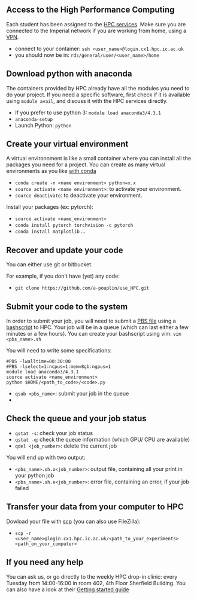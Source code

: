 ## Access to the High Performance Computing 
Each student has been assigned to the [HPC services](http://www.imperial.ac.uk/computational-methods/cm-hub/hpc-guide/).  Make sure you are connected to the Imperial network if you are working from home, using a [VPN](https://www.imperial.ac.uk/admin-services/ict/self-service/connect-communicate/remote-access/method/set-up-vpn/).

* connect to your container: `ssh <user_name>@login.cx1.hpc.ic.ac.uk`
* you should now be in: `rds/general/user/<user_name>/home`

## Download python with anaconda
The containers provided by HPC already have all the modules you need to do your project. If you need a specific software, first check if it is available using `module avail`, and discuss it with the HPC services directly. 

* If you prefer to use python 3: `module load anaconda3/4.3.1`
* `anaconda-setup`
* Launch Python: `python`

## Create your virtual environment
A virtual environnment is like a small container where you can install all the packages you need for a project. You can create as many virtual environments as you like [with conda](https://conda.io/docs/user-guide/tasks/manage-environments.html)
* `conda create -n <name environment> python=x.x` 
* `source activate <name environment>`: to activate your environment.
* `source deactivate`: to deactivate your environment.

Install your packages (ex: pytorch): 
* `source activate <name_environment>`
* `conda install pytorch torchvision -c pytorch`
* `conda install matplotlib` ...

## Recover and update your code 
You can either use git or bitbucket.

For example, if you don't have (yet) any code:
* `git clone https://github.com/a-pouplin/use_HPC.git`

## Submit your code to the system
In order to submit your job, you will need to submit a [PBS file](https://en.wikipedia.org/wiki/Portable_Batch_System) using a [bashscript](https://en.wikipedia.org/wiki/Bash_(Unix_shell)) to HPC. Your job will be in a queue (which can last either a few minutes or a few hours). You can create your bashscript using vim: `vim <pbs_name>.sh`

You will need to write some specifications:
```
#PBS -lwalltime=00:30:00
#PBS -lselect=1:ncpus=1:mem=8gb:ngpus=1
module load anaconda3/4.3.1
source activate <name_environment>
python $HOME/<path_to_code>/<code>.py
```
* `qsub <pbs_name>`: submit your job in the queue
*

## Check the queue and your job status
* `qstat -s`: check your job status
* `qstat -q`: check the queue information (which GPU/ CPU are available)
* `qdel <job_number>`: delete the current job

You will end up with two output: 
* `<pbs_name>.sh.o<job_number>`: output file, containing all your print in your python job
* `<pbs_name>.sh.e<job_number>`: error file, containing an error, if your job failed


## Transfer your data from your computer to HPC 
Dowload your file with [scp](https://en.wikipedia.org/wiki/Secure_copy) (you can also use FileZilla): 
* `scp -r <user_name>@login.cx1.hpc.ic.ac.uk/<path_to_your_experiments> <path_on_your_computer>`

## If you need any help
You can ask us, or go directly to the weekly HPC drop-in clinic: every Tuesday from 14:00-16:00 in room 402, 4th Floor Sherfield Building. You can also have a look at their [Getting started guide](http://www.imperial.ac.uk/admin-services/ict/self-service/research-support/rcs/support/getting-started/)

